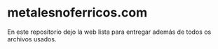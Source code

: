 # metalesnoferricos.com
En este repositorio dejo la web lista para entregar además de todos os archivos usados.